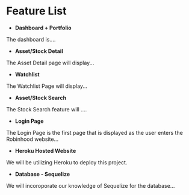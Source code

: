 # Feature List

* **Dashboard + Portfolio**

The dashboard is....

* **Asset/Stock Detail**

The Asset Detail page will display...

* **Watchlist**

The Watchlist Page will display...

* **Asset/Stock Search**

The Stock Search feature will ....

* **Login Page**

The Login Page is the first page that is displayed as the user enters the Robinhood website...

* **Heroku Hosted Website**

We will be utilizing Heroku to deploy this project.

* **Database - Sequelize**

We will incoroporate our knowledge of Sequelize for the database...
